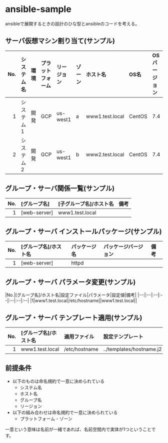 # ansible-sample

ansibleで展開するときの設計のひな型とansibleのコードを考える。

## サーバ仮想マシン割り当て(サンプル)

|No.|システム名|環境|プラットフォーム|リージョン|ゾーン|ホスト名|OS名|OSバージョン|サーバスペック|HDD容量|IPアドレス|備考|
|---:|:---|:---|:---|:---|:----|:---|:---|:---|:---|---:|:---|:---|
|1|システム1|開発|GCP|us-west1|a|www1.test.local|CentOS|7.4|micro-f1|30GB|192.168.1.1||
|2|システム2|開発|GCP|us-west1|b|www2.test.local|CentOS|7.4|micro-f1|30GB|192.168.1.2||

## グループ・サーバ関係一覧(サンプル)

|No.|[グループ名]|[子グループ名]/ホスト名|備考|
|--:|:----------|:--------------------|:---|
|1|[web-server]|www1.test.local||

## グループ・サーバ インストールパッケージ(サンプル)

|No.|[グループ名]/ホスト名|パッケージ名|パッケージバージョン|備考|
|--:|:--|:--|:--|:--|
|1|[web-server]|httpd|||

## グループ・サーバ パラメータ変更(サンプル)

|No.|[グループ名]/ホスト名|設定ファイル|パラメータ|設定値|備考|
|--:|:--|:--|:--|:--|:--|:--|
|1|www1.test.local|/etc/hostname||www1.test.local||

## グループ・サーバ テンプレート適用(サンプル)

|No.|[グループ名]/ホスト名|適用ファイル|設定テンプレート|{{パラメータ}}|設定値|備考|
|--:|:--|:--|:--|:--|:--|:--|
|1|www1.test.local|/etc/hostname|../templates/hostname.j2|{{hostname}}|www1.test.local||

## 前提条件

- 以下のものは命名規約で一意に決められている
  - システム名
  - ホスト名
  - グループ名
  - リージョン
- 以下の組み合わせは命名規約で一意に決められている
  - プラットフォーム - ゾーン

一意という意味は名前が一緒であれば、名前空間内で実体が1つということです。
